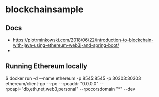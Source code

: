 # blockchainsample

## Docs
- https://piotrminkowski.com/2018/06/22/introduction-to-blockchain-with-java-using-ethereum-web3j-and-spring-boot/
- 

## Running Ethereum locally
$ docker run -d --name ethereum -p 8545:8545 -p 30303:30303 ethereum/client-go --rpc --rpcaddr "0.0.0.0" --rpcapi="db,eth,net,web3,personal" --rpccorsdomain "*" --dev
